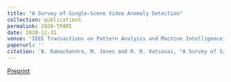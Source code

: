 ```yaml
---
title: "A Survey of Single-Scene Video Anomaly Detection"
collection: publications
permalink: 2020-TPAMI
date: 2020-12-31
venue: 'IEEE Transactions on Pattern Analysis and Machine Intelligence'
paperurl: ''
citation: 'B. Ramachandra, M. Jones and R. R. Vatsavai, "A Survey of Single-Scene Video Anomaly Detection," in IEEE Transactions on Pattern Analysis and Machine Intelligence, doi: 10.1109/TPAMI.2020.3040591.'
---
```


[Preprint](https://arxiv.org/abs/2004.05993)
